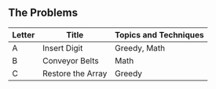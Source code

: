 ## The Problems

|  Letter | Title                     | Topics and Techniques                          |
|---------|---------------------------|-----------------------------|
|  A | Insert Digit         | Greedy, Math                     |
|  B | Conveyor Belts            |Math                       |
|  C | Restore the Array           |Greedy                      |
